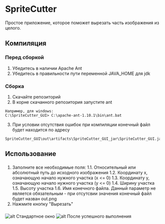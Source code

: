 # SpriteCutter
Простое приложение, которое поможет вырезать часть изображения из целого.
## Компиляция
### Перед сборкой
  1. Убедитесь в наличии Apache Ant
  2. Убедитесь в правильности пути переменной JAVA_HOME для jdk
### Сборка
  1. Скачайте репозиторий
  2. В корне скачанного репозитория запустите ant
  ```
  Например, для windows:
  C:\SpriteCutter_GUI> C:\apache-ant-1.10.1\bin\ant.bat
  ```
  3. При условии отсутствия ошибок при компиляции конечный файл будет находится по адресу
  ```
  SpriteCutter_GUI\out\artifacts\SpriteCutter_GUI_jar\SpriteCutter_GUI.jar
  ```
## Использование
###
  1. Заполните все необходимые поля:
    1.1. Относительный или абсолютный путь до исходного изображения
    1.2. Координату x, означающую начало нужного участка (x <= 0)
    1.3. Координату y, означающую начало нужного участка (y <= 0)
    1.4. Ширину участка
    1.5. Высоту участка
    1.6. Имя конечного файла. Данный параметр не является обязательным - при отсутсвии значения конечный файл будет назван out.png
  2. Нажмите кнопку "Вырезать"
###
![alt Стандартное окно](http://res.cloudinary.com/dbpfaoy8w/image/upload/v1494360111/SplitCutter_README_img1_kblv3m.png)
![alt После успешного выполнения](http://res.cloudinary.com/dbpfaoy8w/image/upload/v1494360365/SplitCutter_README_img2_ltuhpz.png)
